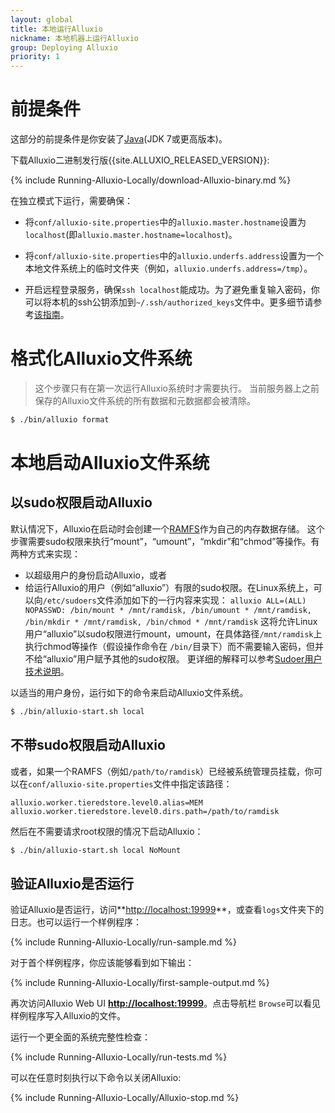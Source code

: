 ```yaml
---
layout: global
title: 本地运行Alluxio
nickname: 本地机器上运行Alluxio
group: Deploying Alluxio
priority: 1
---
```


# 前提条件

这部分的前提条件是你安装了[Java](Java-Setup.html)(JDK 7或更高版本)。

下载Alluxio二进制发行版{{site.ALLUXIO_RELEASED_VERSION}}:

{% include Running-Alluxio-Locally/download-Alluxio-binary.md %}

在独立模式下运行，需要确保：

* 将`conf/alluxio-site.properties`中的`alluxio.master.hostname`设置为`localhost`(即`alluxio.master.hostname=localhost`)。

* 将`conf/alluxio-site.properties`中的`alluxio.underfs.address`设置为一个本地文件系统上的临时文件夹（例如，`alluxio.underfs.address=/tmp`）。

* 开启远程登录服务，确保`ssh localhost`能成功。为了避免重复输入密码，你可以将本机的ssh公钥添加到`~/.ssh/authorized_keys`文件中。更多细节请参考[该指南](http://www.linuxproblem.org/art_9.html)。

# 格式化Alluxio文件系统

> 这个步骤只有在第一次运行Alluxio系统时才需要执行。
> 当前服务器上之前保存的Alluxio文件系统的所有数据和元数据都会被清除。

```bash
$ ./bin/alluxio format
```

# 本地启动Alluxio文件系统

## 以sudo权限启动Alluxio

默认情况下，Alluxio在启动时会创建一个[RAMFS](https://www.kernel.org/doc/Documentation/filesystems/ramfs-rootfs-initramfs.txt)作为自己的内存数据存储。
这个步骤需要sudo权限来执行“mount”，“umount”，“mkdir”和“chmod”等操作。有两种方式来实现：

* 以超级用户的身份启动Alluxio，或者
* 给运行Alluxio的用户（例如“alluxio”）有限的sudo权限。在Linux系统上，可以向`/etc/sudoers`文件添加如下的一行内容来实现：
`alluxio ALL=(ALL) NOPASSWD: /bin/mount * /mnt/ramdisk, /bin/umount * /mnt/ramdisk, /bin/mkdir * /mnt/ramdisk, /bin/chmod * /mnt/ramdisk`
这将允许Linux用户“alluxio”以sudo权限进行mount，umount，在具体路径`/mnt/ramdisk`上执行chmod等操作（假设操作命令在 `/bin/`目录下）而不需要输入密码，但并不给“alluxio”用户赋予其他的sudo权限。
更详细的解释可以参考[Sudoer用户技术说明](https://help.ubuntu.com/community/Sudoers#User_Specifications)。

以适当的用户身份，运行如下的命令来启动Alluxio文件系统。

```bash
$ ./bin/alluxio-start.sh local
```

## 不带sudo权限启动Alluxio

或者，如果一个RAMFS（例如`/path/to/ramdisk`）已经被系统管理员挂载，你可以在`conf/alluxio-site.properties`文件中指定该路径：

```
alluxio.worker.tieredstore.level0.alias=MEM
alluxio.worker.tieredstore.level0.dirs.path=/path/to/ramdisk
```

然后在不需要请求root权限的情况下启动Alluxio：

```bash
$ ./bin/alluxio-start.sh local NoMount
```

## 验证Alluxio是否运行

验证Alluxio是否运行，访问**[http://localhost:19999](http://localhost:19999)**，或查看`logs`文件夹下的
日志。也可以运行一个样例程序：

{% include Running-Alluxio-Locally/run-sample.md %}

对于首个样例程序，你应该能够看到如下输出：

{% include Running-Alluxio-Locally/first-sample-output.md %}

再次访问Alluxio Web UI **[http://localhost:19999](http://localhost:19999)**。点击导航栏
`Browse`可以看见样例程序写入Alluxio的文件。


运行一个更全面的系统完整性检查：

{% include Running-Alluxio-Locally/run-tests.md %}

可以在任意时刻执行以下命令以关闭Alluxio:

{% include Running-Alluxio-Locally/Alluxio-stop.md %}
